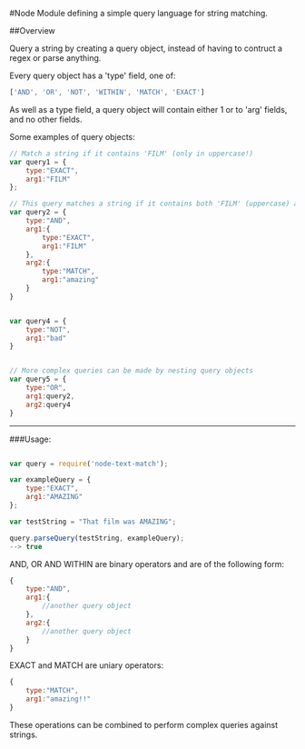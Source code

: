#Node Module defining a simple query language for string matching.

##Overview


Query a string by creating a query object, instead of having to contruct a regex or parse anything.

Every query object has a 'type' field, one of:
```javascript
['AND', 'OR', 'NOT', 'WITHIN', 'MATCH', 'EXACT']
```

As well as a type field, a query object will contain either 1 or to 'arg' fields, and no other fields.

Some examples of query objects:
```javascript
// Match a string if it contains 'FILM' (only in uppercase!)
var query1 = {
	type:"EXACT",
	arg1:"FILM"
};

// This query matches a string if it contains both 'FILM' (uppercase) and 'amazing' (any case)
var query2 = {
	type:"AND",
	arg1:{
		type:"EXACT",
		arg1:"FILM"
	},
	arg2:{
		type:"MATCH",
		arg1:"amazing"
	}
}


var query4 = {
	type:"NOT",
	arg1:"bad"
}


// More complex queries can be made by nesting query objects
var query5 = {
	type:"OR",
	arg1:query2,
	arg2:query4
}
```

---------------------

###Usage:
```javascript

var query = require('node-text-match');

var exampleQuery = {
	type:"EXACT",
	arg1:"AMAZING"
};

var testString = "That film was AMAZING";

query.parseQuery(testString, exampleQuery);
--> true


```



AND, OR AND WITHIN are binary operators and are of the following form:

```javascript
{
	type:"AND",
	arg1:{
		//another query object
	},
	arg2:{
		//another query object
	}
}
```

EXACT and MATCH are uniary operators:

```javascript
{
	type:"MATCH",
	arg1:"amazing!!"
}
```


These operations can be combined to perform complex queries against strings.